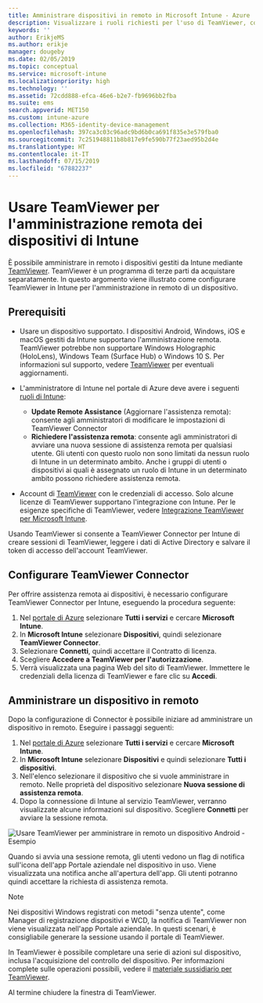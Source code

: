```yaml
---
title: Amministrare dispositivi in remoto in Microsoft Intune - Azure | Microsoft Docs
description: Visualizzare i ruoli richiesti per l'uso di TeamViewer, come installare TeamViewer Connector e le procedure dettagliate per l'amministrazione remota dei dispositivi usando Microsoft Intune nel portale di Azure
keywords: ''
author: ErikjeMS
ms.author: erikje
manager: dougeby
ms.date: 02/05/2019
ms.topic: conceptual
ms.service: microsoft-intune
ms.localizationpriority: high
ms.technology: ''
ms.assetid: 72cdd888-efca-46e6-b2e7-fb9696bb2fba
ms.suite: ems
search.appverid: MET150
ms.custom: intune-azure
ms.collection: M365-identity-device-management
ms.openlocfilehash: 397ca3c03c96adc9bd6b0ca691f835e3e579fba0
ms.sourcegitcommit: 7c251948811b8b817e9fe590b77f23aed95b2d4e
ms.translationtype: HT
ms.contentlocale: it-IT
ms.lasthandoff: 07/15/2019
ms.locfileid: "67882237"
---
```

# <a name="use-teamviewer-to-remotely-administer-intune-devices"></a>Usare TeamViewer per l'amministrazione remota dei dispositivi di Intune

È possibile amministrare in remoto i dispositivi gestiti da Intune mediante [TeamViewer](https://www.teamviewer.com). TeamViewer è un programma di terze parti da acquistare separatamente. In questo argomento viene illustrato come configurare TeamViewer in Intune per l'amministrazione in remoto di un dispositivo. 

## <a name="prerequisites"></a>Prerequisiti

- Usare un dispositivo supportato. I dispositivi Android, Windows, iOS e macOS gestiti da Intune supportano l'amministrazione remota. TeamViewer potrebbe non supportare Windows Holographic (HoloLens), Windows Team (Surface Hub) o Windows 10 S. Per informazioni sul supporto, vedere [TeamViewer](https://www.teamviewer.com) per eventuali aggiornamenti.

- L'amministratore di Intune nel portale di Azure deve avere i seguenti [ruoli di Intune](role-based-access-control.md):  

  - **Update Remote Assistance** (Aggiornare l'assistenza remota): consente agli amministratori di modificare le impostazioni di TeamViewer Connector
  - **Richiedere l'assistenza remota**: consente agli amministratori di avviare una nuova sessione di assistenza remota per qualsiasi utente. Gli utenti con questo ruolo non sono limitati da nessun ruolo di Intune in un determinato ambito. Anche i gruppi di utenti o dispositivi ai quali è assegnato un ruolo di Intune in un determinato ambito possono richiedere assistenza remota. 

- Account di [TeamViewer](https://www.teamviewer.com) con le credenziali di accesso. Solo alcune licenze di TeamViewer supportano l'integrazione con Intune. Per le esigenze specifiche di TeamViewer, vedere [Integrazione TeamViewer per Microsoft Intune](https://www.teamviewer.com/integrations/microsoft-intune/).

Usando TeamViewer si consente a TeamViewer Connector per Intune di creare sessioni di TeamViewer, leggere i dati di Active Directory e salvare il token di accesso dell'account TeamViewer.

## <a name="configure-the-teamviewer-connector"></a>Configurare TeamViewer Connector

Per offrire assistenza remota ai dispositivi, è necessario configurare TeamViewer Connector per Intune, eseguendo la procedura seguente:

1. Nel [portale di Azure](https://portal.azure.com) selezionare **Tutti i servizi** e cercare **Microsoft Intune**.
2. In **Microsoft Intune** selezionare **Dispositivi**, quindi selezionare **TeamViewer Connector**.
3. Selezionare **Connetti**, quindi accettare il Contratto di licenza.
4. Scegliere **Accedere a TeamViewer per l'autorizzazione**.
5. Verrà visualizzata una pagina Web del sito di TeamViewer. Immettere le credenziali della licenza di TeamViewer e fare clic su **Accedi**.

## <a name="remotely-administer-a-device"></a>Amministrare un dispositivo in remoto

Dopo la configurazione di Connector è possibile iniziare ad amministrare un dispositivo in remoto. Eseguire i passaggi seguenti: 

1. Nel [portale di Azure](https://portal.azure.com) selezionare **Tutti i servizi** e cercare **Microsoft Intune**.
2. In **Microsoft Intune** selezionare **Dispositivi** e quindi selezionare **Tutti i dispositivi**.
3. Nell'elenco selezionare il dispositivo che si vuole amministrare in remoto. Nelle proprietà del dispositivo selezionare **Nuova sessione di assistenza remota**.
4. Dopo la connessione di Intune al servizio TeamViewer, verranno visualizzate alcune informazioni sul dispositivo. Scegliere **Connetti** per avviare la sessione remota.

![Usare TeamViewer per amministrare in remoto un dispositivo Android - Esempio](./media/android-teamviewer.png)

Quando si avvia una sessione remota, gli utenti vedono un flag di notifica sull'icona dell'app Portale aziendale nel dispositivo in uso. Viene visualizzata una notifica anche all'apertura dell'app. Gli utenti potranno quindi accettare la richiesta di assistenza remota.

> [!NOTE]
> Nei dispositivi Windows registrati con metodi "senza utente", come Manager di registrazione dispositivi e WCD, la notifica di TeamViewer non viene visualizzata nell'app Portale aziendale. In questi scenari, è consigliabile generare la sessione usando il portale di TeamViewer.

In TeamViewer è possibile completare una serie di azioni sul dispositivo, inclusa l'acquisizione del controllo del dispositivo. Per informazioni complete sulle operazioni possibili, vedere il [materiale sussidiario per TeamViewer](https://www.teamviewer.com/support/documents/).

Al termine chiudere la finestra di TeamViewer.
